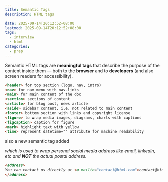 ```yaml
---
title: Semantic Tags
description: HTML tags

date: 2025-09-14T20:12:52+08:00
lastmod: 2025-09-14T20:12:52+08:00
tags:
  - interview
  - html
categories:
  - prep
---
```


Semantic HTML tags are **meaningful tags** that describe the purpose of the content inside them — both to the **browser** and to **developers** (and also screen readers for accessibility).

```html
<header> for top section (logo, nav, intro)
<nav> for nav menu with nav-links
<main> for main content of the doc
<section> sections of content 
<article> for blog post, news article
<aside> sidebar content, i.e. not related to main content
<footer> bottom section with links and copyright license
<figure> to wrap media images, diagrams, charts with captions
<figcaption> caption for figure
<mark> highlight text with yellow
<time> represent datetime="" attribute for machine readability  
```

also a new semantic tag added <address /> which is used to wrap personal social media address like email, linkedin, etc and **NOT** the actual postal address.

```html
<address>
You can contact us directly at <a mailto="contact@html.com">contact@html.com</a>.
</address>
```
